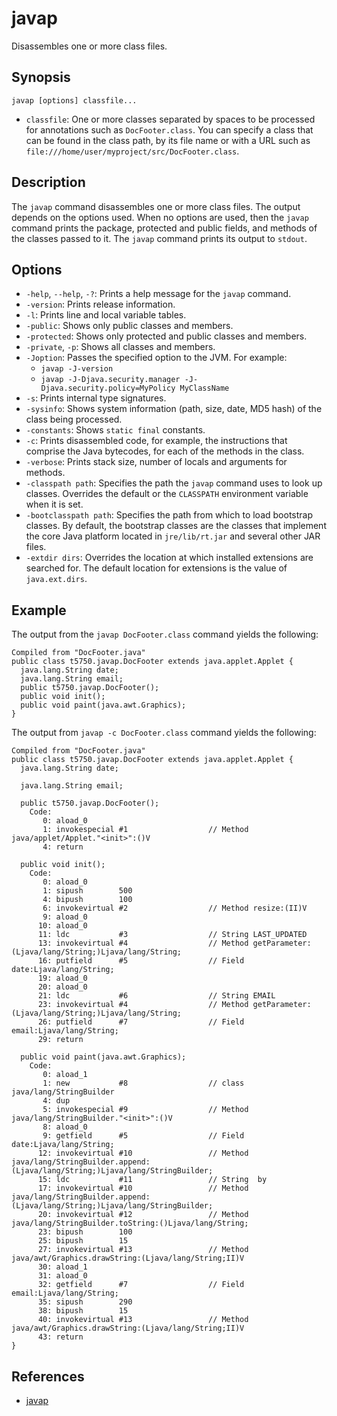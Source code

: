 # javap

Disassembles one or more class files.

## Synopsis
```
javap [options] classfile...
```
- `classfile`: One or more classes separated by spaces to be processed for annotations such as `DocFooter.class`. You can specify a class that can be found in the class path, by its file name or with a URL such as `file:///home/user/myproject/src/DocFooter.class`.

## Description
The `javap` command disassembles one or more class files. The output depends on the options used. When no options are used, then the `javap` command prints the package, protected and public fields, and methods of the classes passed to it. The `javap` command prints its output to `stdout`.

## Options
- `-help`, `--help`, `-?`: Prints a help message for the `javap` command.
- `-version`: Prints release information.
- `-l`: Prints line and local variable tables.
- `-public`: Shows only public classes and members.
- `-protected`: Shows only protected and public classes and members.
- `-private`, `-p`: Shows all classes and members.
- `-Joption`: Passes the specified option to the JVM. For example:
    * `javap -J-version`
    * `javap -J-Djava.security.manager -J-Djava.security.policy=MyPolicy MyClassName`
- `-s`: Prints internal type signatures.
- `-sysinfo`: Shows system information (path, size, date, MD5 hash) of the class being processed.
- `-constants`: Shows `static final` constants.
- `-c`: Prints disassembled code, for example, the instructions that comprise the Java bytecodes, for each of the methods in the class.
- `-verbose`: Prints stack size, number of locals and arguments for methods.
- `-classpath path`: Specifies the path the `javap` command uses to look up classes. Overrides the default or the `CLASSPATH` environment variable when it is set.
- `-bootclasspath path`: Specifies the path from which to load bootstrap classes. By default, the bootstrap classes are the classes that implement the core Java platform located in `jre/lib/rt.jar` and several other JAR files.
- `-extdir dirs`: Overrides the location at which installed extensions are searched for. The default location for extensions is the value of `java.ext.dirs`.

## Example
The output from the `javap DocFooter.class` command yields the following:
```
Compiled from "DocFooter.java"
public class t5750.javap.DocFooter extends java.applet.Applet {
  java.lang.String date;
  java.lang.String email;
  public t5750.javap.DocFooter();
  public void init();
  public void paint(java.awt.Graphics);
}
```

The output from `javap -c DocFooter.class` command yields the following:
```
Compiled from "DocFooter.java"
public class t5750.javap.DocFooter extends java.applet.Applet {
  java.lang.String date;

  java.lang.String email;

  public t5750.javap.DocFooter();
    Code:
       0: aload_0
       1: invokespecial #1                  // Method java/applet/Applet."<init>":()V
       4: return

  public void init();
    Code:
       0: aload_0
       1: sipush        500
       4: bipush        100
       6: invokevirtual #2                  // Method resize:(II)V
       9: aload_0
      10: aload_0
      11: ldc           #3                  // String LAST_UPDATED
      13: invokevirtual #4                  // Method getParameter:(Ljava/lang/String;)Ljava/lang/String;
      16: putfield      #5                  // Field date:Ljava/lang/String;
      19: aload_0
      20: aload_0
      21: ldc           #6                  // String EMAIL
      23: invokevirtual #4                  // Method getParameter:(Ljava/lang/String;)Ljava/lang/String;
      26: putfield      #7                  // Field email:Ljava/lang/String;
      29: return

  public void paint(java.awt.Graphics);
    Code:
       0: aload_1
       1: new           #8                  // class java/lang/StringBuilder
       4: dup
       5: invokespecial #9                  // Method java/lang/StringBuilder."<init>":()V
       8: aload_0
       9: getfield      #5                  // Field date:Ljava/lang/String;
      12: invokevirtual #10                 // Method java/lang/StringBuilder.append:(Ljava/lang/String;)Ljava/lang/StringBuilder;
      15: ldc           #11                 // String  by
      17: invokevirtual #10                 // Method java/lang/StringBuilder.append:(Ljava/lang/String;)Ljava/lang/StringBuilder;
      20: invokevirtual #12                 // Method java/lang/StringBuilder.toString:()Ljava/lang/String;
      23: bipush        100
      25: bipush        15
      27: invokevirtual #13                 // Method java/awt/Graphics.drawString:(Ljava/lang/String;II)V
      30: aload_1
      31: aload_0
      32: getfield      #7                  // Field email:Ljava/lang/String;
      35: sipush        290
      38: bipush        15
      40: invokevirtual #13                 // Method java/awt/Graphics.drawString:(Ljava/lang/String;II)V
      43: return
}
```

## References
- [javap](https://docs.oracle.com/javase/8/docs/technotes/tools/windows/javap.html)